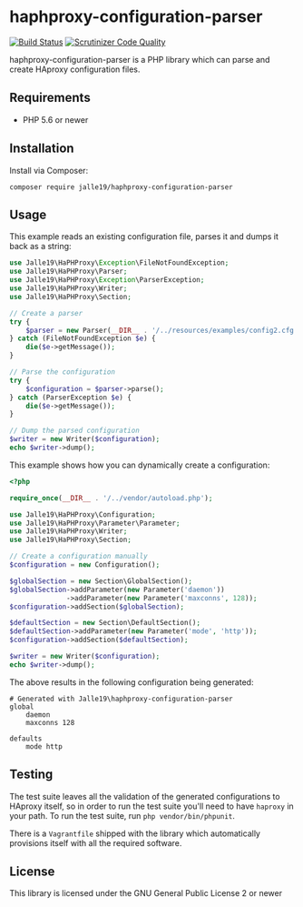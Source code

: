 # haphproxy-configuration-parser

[![Build Status](https://travis-ci.org/Jalle19/haphproxy-configuration-parser.svg?branch=master)](https://travis-ci.org/Jalle19/haphproxy-configuration-parser)
[![Scrutinizer Code Quality](https://scrutinizer-ci.com/g/Jalle19/haphproxy-configuration-parser/badges/quality-score.png?b=master)](https://scrutinizer-ci.com/g/Jalle19/haphproxy-configuration-parser/?branch=master)

haphproxy-configuration-parser is a PHP library which can parse and create HAproxy configuration files.

## Requirements

* PHP 5.6 or newer

## Installation

Install via Composer:

```
composer require jalle19/haphproxy-configuration-parser
```

## Usage

This example reads an existing configuration file, parses it and dumps it back as a string:

```php
use Jalle19\HaPHProxy\Exception\FileNotFoundException;
use Jalle19\HaPHProxy\Parser;
use Jalle19\HaPHProxy\Exception\ParserException;
use Jalle19\HaPHProxy\Writer;
use Jalle19\HaPHProxy\Section;

// Create a parser
try {
	$parser = new Parser(__DIR__ . '/../resources/examples/config2.cfg');
} catch (FileNotFoundException $e) {
	die($e->getMessage());
}

// Parse the configuration
try {
	$configuration = $parser->parse();
} catch (ParserException $e) {
	die($e->getMessage());
}

// Dump the parsed configuration
$writer = new Writer($configuration);
echo $writer->dump();
```

This example shows how you can dynamically create a configuration:

```php
<?php

require_once(__DIR__ . '/../vendor/autoload.php');

use Jalle19\HaPHProxy\Configuration;
use Jalle19\HaPHProxy\Parameter\Parameter;
use Jalle19\HaPHProxy\Writer;
use Jalle19\HaPHProxy\Section;

// Create a configuration manually
$configuration = new Configuration();

$globalSection = new Section\GlobalSection();
$globalSection->addParameter(new Parameter('daemon'))
              ->addParameter(new Parameter('maxconns', 128));
$configuration->addSection($globalSection);

$defaultSection = new Section\DefaultSection();
$defaultSection->addParameter(new Parameter('mode', 'http'));
$configuration->addSection($defaultSection);

$writer = new Writer($configuration);
echo $writer->dump();

```

The above results in the following configuration being generated:

```
# Generated with Jalle19\haphproxy-configuration-parser
global
    daemon
    maxconns 128

defaults
    mode http

```

## Testing

The test suite leaves all the validation of the generated configurations to HAproxy itself, so in order to run the test 
suite you'll need to have `haproxy` in your path. To run the test suite, run `php vendor/bin/phpunit`.

There is a `Vagrantfile` shipped with the library which automatically provisions itself with all the required software.

## License

This library is licensed under the GNU General Public License 2 or newer
